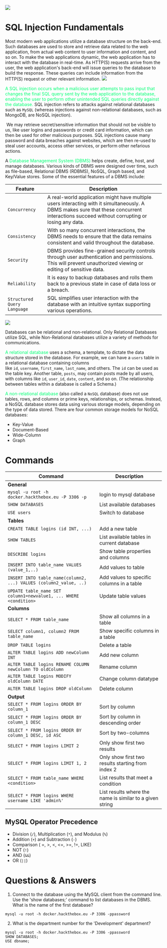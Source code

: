 ![](https://i.imgur.com/MP1vK0E.png)

# SQL Injection Fundamentals

Most modern web applications utilize a database structure on the back-end. Such databases are used to store and retrieve data related to the web application, from actual web content to user information and content, and so on. To make the web applications dynamic, the web application has to interact with the database in real-time. As HTTP(S) requests arrive from the user, the web application's back-end will issue queries to the database to build the response. These queries can include information from the HTTP(S) request or other relevant information.
![](https://i.imgur.com/DHnh6zn.png)

<span style="color:#00ff73">A SQL injection occurs when a malicious user attempts to pass input that changes the final SQL query sent by the web application to the database, enabling the user to perform other unintended SQL queries directly against the database.</span>
SQL injection refers to attacks against relational databases such as `MySQL` (whereas injections against non-relational databases, such as MongoDB, are NoSQL injection).

 We may retrieve secret/sensitive information that should not be visible to us, like user logins and passwords or credit card information, which can then be used for other malicious purposes. SQL injections cause many password and data breaches against websites, which are then re-used to steal user accounts, access other services, or perform other nefarious actions.

A <span style="color:#00ff73">Database Management System (DBMS)</span> helps create, define, host, and manage databases. Various kinds of DBMS were designed over time, such as file-based, Relational DBMS (RDBMS), NoSQL, Graph based, and Key/Value stores.
Some of the essential features of a DBMS include:

| **Feature**                 | **Description**                                                                                                                                                                            |
| --------------------------- | ------------------------------------------------------------------------------------------------------------------------------------------------------------------------------------------ |
| `Concurrency`               | A real-world application might have multiple users interacting with it simultaneously. A DBMS makes sure that these concurrent interactions succeed without corrupting or losing any data. |
| `Consistency`               | With so many concurrent interactions, the DBMS needs to ensure that the data remains consistent and valid throughout the database.                                                         |
| `Security`                  | DBMS provides fine-grained security controls through user authentication and permissions. This will prevent unauthorized viewing or editing of sensitive data.                             |
| `Reliability`               | It is easy to backup databases and rolls them back to a previous state in case of data loss or a breach.                                                                                   |
| `Structured Query Language` | SQL simplifies user interaction with the database with an intuitive syntax supporting various operations.                                                                                  |
![](https://i.imgur.com/ErjTURj.png)

Databases can be relational and non-relational. Only Relational Databases utilize SQL, while Non-Relational databases utilize a variety of methods for communications.

<span style="color:#00ff73">A relational database</span> uses a schema, a template, to dictate the data structure stored in the database.
For example, we can have a `users` table in a relational database containing columns like `id`, `username`, `first_name`, `last_name`, and others. The `id` can be used as the table key. Another table, `posts`, may contain posts made by all users, with columns like `id`, `user_id`, `date`, `content`, and so on.
(The relationship between tables within a database is called a Schema.)

<span style="color:#00ff73">A non-relational database</span> (also called a `NoSQL` database) does not use tables, rows, and columns or prime keys, relationships, or schemas. Instead, a NoSQL database stores data using various storage models, depending on the type of data stored.
There are four common storage models for NoSQL databases:
- Key-Value
- Document-Based
- Wide-Column
- Graph

# Commands

|**Command**|**Description**|
|---|---|
|**General**||
|`mysql -u root -h docker.hackthebox.eu -P 3306 -p`|login to mysql database|
|`SHOW DATABASES`|List available databases|
|`USE users`|Switch to database|
|**Tables**||
|`CREATE TABLE logins (id INT, ...)`|Add a new table|
|`SHOW TABLES`|List available tables in current database|
|`DESCRIBE logins`|Show table properties and columns|
|`INSERT INTO table_name VALUES (value_1,..)`|Add values to table|
|`INSERT INTO table_name(column2, ...) VALUES (column2_value, ..)`|Add values to specific columns in a table|
|`UPDATE table_name SET column1=newvalue1, ... WHERE <condition>`|Update table values|
|**Columns**||
|`SELECT * FROM table_name`|Show all columns in a table|
|`SELECT column1, column2 FROM table_name`|Show specific columns in a table|
|`DROP TABLE logins`|Delete a table|
|`ALTER TABLE logins ADD newColumn INT`|Add new column|
|`ALTER TABLE logins RENAME COLUMN newColumn TO oldColumn`|Rename column|
|`ALTER TABLE logins MODIFY oldColumn DATE`|Change column datatype|
|`ALTER TABLE logins DROP oldColumn`|Delete column|
|**Output**||
|`SELECT * FROM logins ORDER BY column_1`|Sort by column|
|`SELECT * FROM logins ORDER BY column_1 DESC`|Sort by column in descending order|
|`SELECT * FROM logins ORDER BY column_1 DESC, id ASC`|Sort by two-columns|
|`SELECT * FROM logins LIMIT 2`|Only show first two results|
|`SELECT * FROM logins LIMIT 1, 2`|Only show first two results starting from index 2|
|`SELECT * FROM table_name WHERE <condition>`|List results that meet a condition|
|`SELECT * FROM logins WHERE username LIKE 'admin%'`|List results where the name is similar to a given string|

## MySQL Operator Precedence

- Division (`/`), Multiplication (`*`), and Modulus (`%`)
- Addition (`+`) and Subtraction (`-`)
- Comparison ( =, >, <, <=, >=, !=, LIKE)
- NOT (`!`)
- AND (`&&`)
- OR (`||`)

# Questions & Answers
1. Connect to the database using the MySQL client from the command line. Use the 'show databases;' command to list databases in the DBMS. What is the name of the first database?
```
mysql -u root -h docker.hackthebox.eu -P 3306 -ppassword
```

2. What is the department number for the 'Development' department?
```
mysql -u root -h docker.hackthebox.eu -P 3306 -ppassword  
SHOW DATABASES;
USE dbname;
```